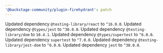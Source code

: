 ```yaml
---
'@backstage-community/plugin-firehydrant': patch
---
```


Updated dependency `@testing-library/react` to `^16.0.0`.
Updated dependency `@types/jest` to `^30.0.0`.
Updated dependency `@testing-library/dom` to `10.4.1`.
Updated dependency `@types/supertest` to `^6.0.0`.
Updated dependency `supertest` to `^7.0.0`.
Updated dependency `@testing-library/jest-dom` to `^6.0.0`.
Updated dependency `jest` to `^30.0.0`.
